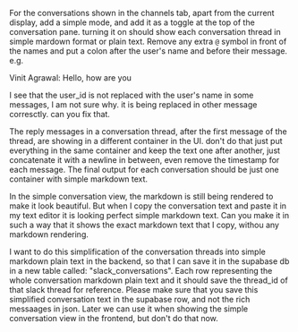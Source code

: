 For the conversations shown in the channels tab, apart from the current display, add a simple mode, and add it as a toggle at the top of the conversation pane. turning it on should show each conversation thread in simple mardown format or plain text. Remove any extra `@` symbol in front of the names and put a colon after the user's name and before their message. e.g.

Vinit Agrawal: Hello, how are you


I see that the user_id is not replaced with the user's name in some messages, I am not sure why. it is being replaced in other message corresctly. can you fix that.


The reply messages in a conversation thread, after the first message of the thread, are showing in a different container in the UI. don't do that just put everything in the same container and keep the text one after another, just concatenate it with a newline in between, even remove the timestamp for each message. The final output for each conversation should be just one container with simple markdown text.


In the simple conversation view, the markdown is still being rendered to make it look beautiful. But when I copy the conversation text and paste it in my text editor it is looking perfect simple markdown text. Can you make it in such a way that it shows the exact markdown text that I copy, withou any markdown rendering.


I want to do this simplification of the conversation threads into simple markdown plain text in the backend, so that I can save it in the supabase db in a new table called: "slack_conversations". Each row representing the whole conversation markdown plain text and it should save the thread_id of that slack thread for reference. Please make sure that you save this simplified conversation text in the supabase row, and not the rich messaages in json. Later we can use it when showing the simple conversation view in the frontend, but don't do that now.